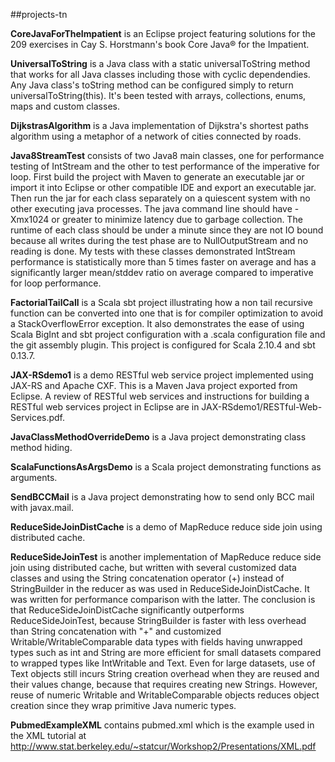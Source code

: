 ##projects-tn

**CoreJavaForTheImpatient** is an Eclipse project featuring solutions for the 209 exercises in Cay S. Horstmann's book
Core Java® for the Impatient.

**UniversalToString** is a Java class with a static universalToString method that works for all Java classes including
those with cyclic dependendies. Any Java class's toString method can be configured simply to return universalToString(this).
It's been tested with arrays, collections, enums, maps and custom classes.

**DijkstrasAlgorithm** is a Java implementation of Dijkstra's shortest paths algorithm using a metaphor of a network of 
cities connected by roads.

**Java8StreamTest** consists of two Java8 main classes, one for performance testing of IntStream
    and the other to test performance of the imperative for loop. First build the project with
    Maven to generate an executable jar or import it into Eclipse or other compatible IDE and
    export an executable jar. Then run the jar for each class separately on a quiescent system
    with no other executing java processes. The java command line should have -Xmx1024 or greater
    to minimize latency due to garbage collection. The runtime of each class should be under a
    minute since they are not IO bound because all writes during the test phase are to 
    NullOutputStream and no reading is done. My tests with these classes demonstrated IntStream
    performance is statistically more than 5 times faster on average and has a significantly
    larger mean/stddev ratio on average compared to imperative for loop performance.

**FactorialTailCall** is a Scala sbt project illustrating how a non tail recursive function can
    be converted into one that is for compiler optimization to avoid a StackOverflowError exception.
    It also demonstrates the ease of using Scala BigInt and sbt project configuration with a .scala
    configuration file and the git assembly plugin. This project is configured for Scala 2.10.4 and 
    sbt 0.13.7.
    
**JAX-RSdemo1** is a demo RESTful web service project implemented using JAX-RS and Apache CXF. This is
    a Maven Java project exported from Eclipse. A review of RESTful web services and instructions for
    building a RESTful web services project in Eclipse are in JAX-RSdemo1/RESTful-Web-Services.pdf.
    
**JavaClassMethodOverrideDemo** is a Java project demonstrating class method hiding.

**ScalaFunctionsAsArgsDemo** is a Scala project demonstrating functions as arguments.

**SendBCCMail** is a Java project demonstrating how to send only BCC mail with javax.mail.

**ReduceSideJoinDistCache** is a demo of MapReduce reduce side join using distributed cache.

**ReduceSideJoinTest** is another implementation of MapReduce reduce side join using distributed cache, but  written with several customized data classes and using the String concatenation operator (+) instead of StringBuilder in the reducer as was used in ReduceSideJoinDistCache. It was written for performance comparison with the latter. The conclusion is that ReduceSideJoinDistCache significantly outperforms ReduceSideJoinTest, because StringBuilder is faster with less overhead than String concatenation with "+" and customized Writable/WritableComparable data types with fields having unwrapped types such as int and String are more efficient for small datasets compared to wrapped types like IntWritable and Text. Even for large datasets, use of Text objects still incurs String creation overhead when they are reused and their values change, because that requires creating new Strings. However, reuse of numeric Writable and WritableComparable objects reduces object creation since they wrap primitive Java numeric types.

**PubmedExampleXML** contains pubmed.xml which is the example used in the XML tutorial at http://www.stat.berkeley.edu/~statcur/Workshop2/Presentations/XML.pdf



